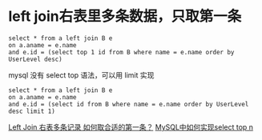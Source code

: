 # left join右表里多条数据，只取第一条

    select * from a left join B e 
    on a.aname = e.name 
    and e.id = (select top 1 id from B where name = e.name order by UserLevel desc)

mysql 没有 select top 语法，可以用 limit 实现

    select * from a left join B e 
    on a.aname = e.name 
    and e.id = (select id from B where name = e.name order by UserLevel desc limit 1)

[Left Join 右表多条记录 如何取合适的第一条？](https://bbs.csdn.net/topics/370125167)
[MySQL中如何实现select top n](https://www.cnblogs.com/yxnchinahlj/p/4096484.html)
